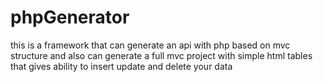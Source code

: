 # phpGenerator
this is a framework that can generate an api with php based on mvc structure 
and also can generate a full mvc project with simple html tables that gives ability to insert update and delete your data 
